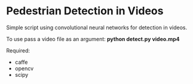 # Pedestrian Detection in Videos

Simple script using convolutional neural networks for detection in videos.

To use pass a video file as an argument: **python detect.py video.mp4**

Required:
- caffe
- opencv
- scipy

